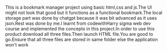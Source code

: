 This is a bookmark manager project using basic html,css and js.The UI might not look that good but it functions as a functional bookmark.The local storage part was done by chatgpt because it was bit advanced as it uses json.Rest was done by me.I learnt from codewithHarry sigma web dev course and implemented the concepts in this project.In order to use this product download all three files.Then launch HTML file.You are good to go.Ensure that all three files are stored in same folder else the application won't work
